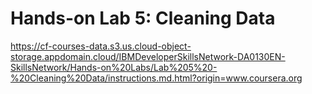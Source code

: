 # Hands-on Lab 5: Cleaning Data

https://cf-courses-data.s3.us.cloud-object-storage.appdomain.cloud/IBMDeveloperSkillsNetwork-DA0130EN-SkillsNetwork/Hands-on%20Labs/Lab%205%20-%20Cleaning%20Data/instructions.md.html?origin=www.coursera.org